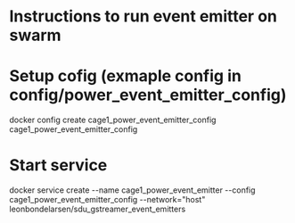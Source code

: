 # Instructions to run event emitter on swarm


# Setup cofig (exmaple config in config/power_event_emitter_config)
docker config create cage1_power_event_emitter_config cage1_power_event_emitter_config

# Start service
docker service create --name cage1_power_event_emitter --config cage1_power_event_emitter_config --network="host" leonbondelarsen/sdu_gstreamer_event_emitters



